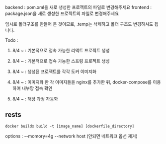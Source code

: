 backend : pom.xml을 새로 생성한 프로젝트의 파일로 변경해주세요
frontend : package.json을 새로 생성한 프로젝트의 파일로 변경해주세요

임시로 폴더구조를 만들어 둔 것이므로, .temp는 삭제하고 폴더 구조도 변경하셔도 됩니다.

Todo :

1. 8/4 ~ : 기본적으로 접속 가능한 리액트 프로젝트 생성

2. 8/4 ~ : 기본적으로 접속 가능한 스프링 프로젝트 생성

3. 8/4 ~ : 생성된 프로젝트를 각각 도커 이미지화

4. 8/4 ~ : 이미지화 한 각 이미지들을 nginx를 추가한 뒤, docker-compose를 이용하여 내부망 접속 확인

5. 8/4 ~ : 해당 과정 자동화


## rests


```
docker buildx build -t [image_name] [dockerfile_directory]
```
options : --momory=4g --network host
(안되면 네트워크 옵션 제거)